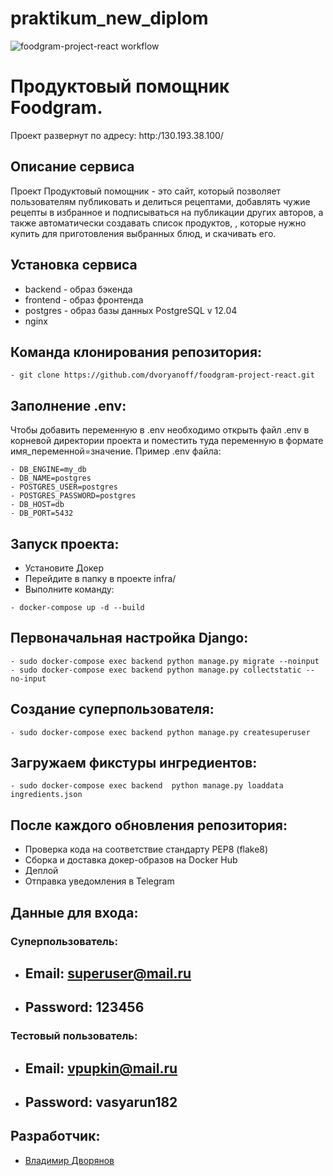 # praktikum_new_diplom
![foodgram-project-react workflow](https://github.com/Dvoryanoff/foodgram-project-react/actions/workflows/foodgram_workflow.yml/badge.svg)

# Продуктовый помощник Foodgram.

Проект развернут по адресу: http:/130.193.38.100/

## Описание сервиса

Проект Продуктовый помощник - это сайт, который позволяет пользователям публиковать и делиться рецептами, добавлять чужие рецепты в избранное и подписываться на публикации других авторов, а также автоматически создавать список продуктов, , которые нужно купить для приготовления выбранных блюд, и скачивать его.

## Установка сервиса

* backend - образ бэкенда
* frontend - образ фронтенда
* postgres - образ базы данных PostgreSQL v 12.04
* nginx

## Команда клонирования репозитория:

```
- git clone https://github.com/dvoryanoff/foodgram-project-react.git
```

## Заполнение .env:

Чтобы добавить переменную в .env необходимо открыть файл .env в корневой директории проекта и поместить туда переменную в формате имя_переменной=значение. Пример .env файла:

```
- DB_ENGINE=my_db
- DB_NAME=postgres
- POSTGRES_USER=postgres
- POSTGRES_PASSWORD=postgres
- DB_HOST=db
- DB_PORT=5432
```
## Запуск проекта:
 * Установите Докер
 * Перейдите в папку в проекте infra/
 * Выполните команду:

```
- docker-compose up -d --build
```

## Первоначальная настройка Django:

```
- sudo docker-compose exec backend python manage.py migrate --noinput
- sudo docker-compose exec backend python manage.py collectstatic --no-input
```

## Создание суперпользователя:
```
- sudo docker-compose exec backend python manage.py createsuperuser
```
## Загружаем фикстуры ингредиентов:
```
- sudo docker-compose exec backend  python manage.py loaddata ingredients.json
```


## После каждого обновления репозитория:

 * Проверка кода на соответствие стандарту PEP8 (flake8)
 * Сборка и доставка докер-образов на Docker Hub
 * Деплой
 * Отправка уведомления в Telegram

## Данные для входа:

### Суперпользователь:

* ## Email: superuser@mail.ru
* ## Password: 123456


### Тестовый пользователь:

* ## Email: vpupkin@mail.ru
* ## Password: vasyarun182


## Разработчик: 
* [Владимир Дворянов](https://github.com/dvoryanoff)
